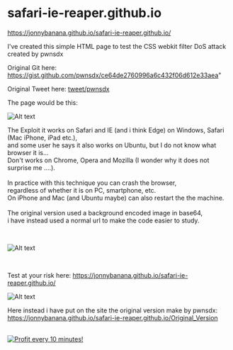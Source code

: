 # safari-ie-reaper.github.io

https://jonnybanana.github.io/safari-ie-reaper.github.io/


I've created this simple HTML page to test the CSS webkit filter DoS attack created by pwnsdx

Original Git here: https://gist.github.com/pwnsdx/ce64de2760996a6c432f06d612e33aea"

Original Tweet here: <a href="https://twitter.com/pwnsdx/status/1040944750973595649?ref_src=twsrc%5Etfw%7Ctwcamp%5Etweetembed%7Ctwterm%5E1040944750973595649%7Ctwgr%5E373939313b636f6e74726f6c&ref_url=https%3A%2F%2Flatesthackingnews.com%2F2018%2F09%2F17%2Fa-css-based-web-attack-can-restart-your-iphone-or-freeze-your-mac%2F" target="blank">tweet/pwnsdx</a>


The page would be this:

![Alt text](https://github.com/JonnyBanana/safari-ie-reaper.github.io/blob/master/img/trolling%20studios.JPG)

The Exploit it works on Safari and IE (and i think Edge) on Windows, Safari (Mac iPhone, iPad etc.),</BR>
and some user he says it also works on Ubuntu, but I do not know what browser it is...</BR>
Don't works on Chrome, Opera and Mozilla (I wonder why it does not surprise me ....).</BR>
</BR>
In practice with this technique you can crash the browser, </BR>
regardless of whether it is on PC, smartphone, etc.</BR>
On iPhone and Mac (and Ubuntu maybe) can also restart the the machine.</BR>
</BR>
The original version used a background encoded image in base64,</BR>
i have instead used a normal url to make the code easier to study.

</BR>

![Alt text](https://github.com/JonnyBanana/safari-ie-reaper.github.io/blob/master/img/safari-crash.JPG)

</BR>

Test at your risk here: https://jonnybanana.github.io/safari-ie-reaper.github.io/

![Alt text](https://raw.githubusercontent.com/JonnyBanana/safari-ie-reaper.github.io/master/img/DANGER!!!!.jpg)

Here instead i have put on the site the original version make by pwnsdx:</BR>
https://jonnybanana.github.io/safari-ie-reaper.github.io/Original_Version



</BR>

<a href="https://golden-farm.biz/?r=1673249" target="_blank">
<img src="https://golden-farm.biz/images/promo/en/728x90.gif"
alt="Profit every 10 minutes!"></a>

